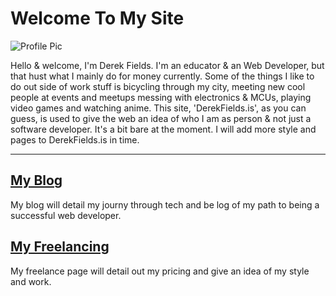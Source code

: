# Welcome To My Site  
![Profile Pic](@alias_Home/ProtfolioProfilePic.jpg "A head shot of me.")

 Hello & welcome, I'm Derek Fields.
 I'm an educator & an Web Developer, but that hust what I mainly do for money currently. Some of the things I like to do out side of work stuff is bicycling through my city, meeting new cool people at events and meetups messing with electronics & MCUs, playing video games and watching anime. This site, 'DerekFields.is', as you can guess, is used to give the web an idea of who I am as person & not just a software developer. It's a bit bare at the moment. I will add more style and pages to DerekFields.is in time. 

---

## [My Blog](https://derekfields.is/blogging)
My blog will detail my journy through tech and be log of my path to being a successful web developer.

## [My Freelancing](https://derekfields.is/blogging)
My freelance page will detail out my pricing and give an idea of my style and work.